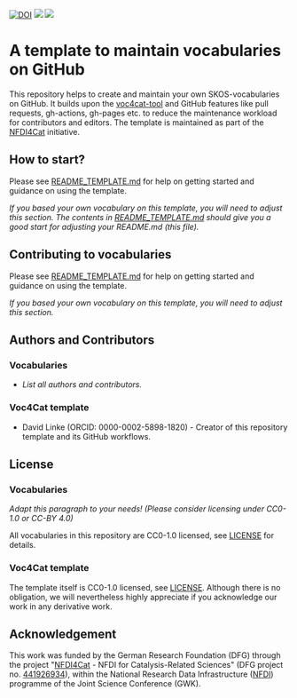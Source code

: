 [![DOI](https://zenodo.org/badge/577900339.svg)](https://zenodo.org/badge/latestdoi/577900339)
[![](https://github.com/nfdi4cat/voc4cat-template/workflows/Publish/badge.svg)](https://github.com/nfdi4cat/voc4cat-template/actions)
[![](https://github.com/nfdi4cat/voc4cat-template/workflows/Build/badge.svg)](https://github.com/nfdi4cat/voc4cat-template/actions)

# A template to maintain vocabularies on GitHub

This repository helps to create and maintain your own SKOS-vocabularies on GitHub.
It builds upon the [voc4cat-tool](https://github.com/nfdi4cat/voc4cat-tool) and GitHub features like pull requests, gh-actions, gh-pages etc. to reduce the maintenance workload for contributors and editors.
The template is maintained as part of the [NFDI4Cat](http://www.nfdi4cat.org) initiative.

## How to start?

Please see [README_TEMPLATE.md](/README_TEMPLATE.md#how-to-start) for help on getting started and guidance on using the template.

*If you based your own vocabulary on this template, you will need to adjust this section.
The contents in [README_TEMPLATE.md](/README_TEMPLATE.md) should give you a good start for adjusting your README.md (this file).*

## Contributing to vocabularies

Please see [README_TEMPLATE.md](/README_TEMPLATE.md#contributing-to-vocabularies) for help on getting started and guidance on using the template.

*If you based your own vocabulary on this template, you will need to adjust this section.*

## Authors and Contributors

### Vocabularies

- *List all authors and contributors.*

### Voc4Cat template

- David Linke (ORCID: 0000-0002-5898-1820) - Creator of this repository template and its GitHub workflows.

## License

### Vocabularies

*Adapt this paragraph to your needs! (Please consider licensing under CC0-1.0 or CC-BY 4.0)*

All vocabularies in this repository are CC0-1.0 licensed, see [LICENSE](LICENSE) for details.

### Voc4Cat template

The template itself is CC0-1.0 licensed, see [LICENSE](https://github.com/nfdi4cat/voc4cat-template/blob/main/LICENSE). 
Although there is no obligation, we will nevertheless highly appreciate if you acknowledge our work in any derivative work.

## Acknowledgement

This work was funded by the German Research Foundation (DFG) through the project "[NFDI4Cat](https://www.nfdi4cat.org) - NFDI for Catalysis-Related Sciences" (DFG project no. [441926934](https://gepris.dfg.de/gepris/projekt/441926934)), within the National Research Data Infrastructure ([NFDI](https://www.nfdi.de)) programme of the Joint Science Conference (GWK).
